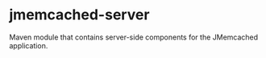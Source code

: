 # jmemcached-server
Maven module that contains server-side components for the JMemcached application.
